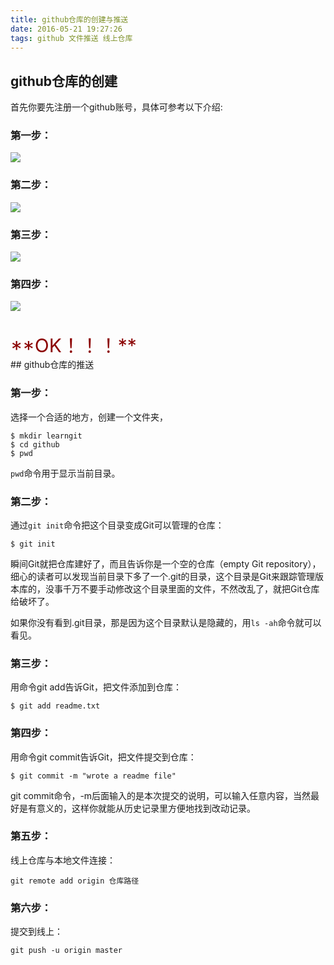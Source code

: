```yaml
---
title: github仓库的创建与推送
date: 2016-05-21 19:27:26
tags: github 文件推送 线上仓库
---
```

## github仓库的创建
 首先你要先注册一个github账号，具体可参考以下介绍:
### 第一步：
 ![](http://ww3.sinaimg.cn/mw690/005SH7k8gw1f438sd00m6j30rv0bin0e.jpg)

### 第二步：
 
 ![](http://ww4.sinaimg.cn/mw690/005SH7k8gw1f438sdmsb1j30ru066abf.jpg)

### 第三步：
 
 ![](http://ww3.sinaimg.cn/mw690/005SH7k8gw1f438se5eqvj30pb0gwn0r.jpg)

### 第四步：
 
 ![](http://ww3.sinaimg.cn/mw690/005SH7k8gw1f438sf3e77j30m00h2mzf.jpg)
 
 <br/>
<span style="font-size:30px;color:darkred;">**OK！！！**</span>
<br/>
## github仓库的推送
<br/>

### 第一步：
选择一个合适的地方，创建一个文件夹，
	
	$ mkdir learngit
	$ cd github
	$ pwd
`pwd`命令用于显示当前目录。

### 第二步：
通过`git init`命令把这个目录变成Git可以管理的仓库：

	$ git init
瞬间Git就把仓库建好了，而且告诉你是一个空的仓库（empty Git repository），细心的读者可以发现当前目录下多了一个.git的目录，这个目录是Git来跟踪管理版本库的，没事千万不要手动修改这个目录里面的文件，不然改乱了，就把Git仓库给破坏了。

如果你没有看到.git目录，那是因为这个目录默认是隐藏的，用`ls -ah`命令就可以看见。

### 第三步：
用命令git add告诉Git，把文件添加到仓库：

	$ git add readme.txt

### 第四步：
用命令git commit告诉Git，把文件提交到仓库：

	$ git commit -m "wrote a readme file"
git commit命令，-m后面输入的是本次提交的说明，可以输入任意内容，当然最好是有意义的，这样你就能从历史记录里方便地找到改动记录。

### 第五步：
线上仓库与本地文件连接：

	git remote add origin 仓库路径

### 第六步：
提交到线上：

	git push -u origin master